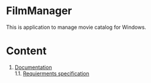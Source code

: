 # FilmManager
This is application to manage movie catalog for Windows.

# Content
 1. [Documentation](Documents)  
 1.1. [Requierments specification](Documents/SRS.md) 
